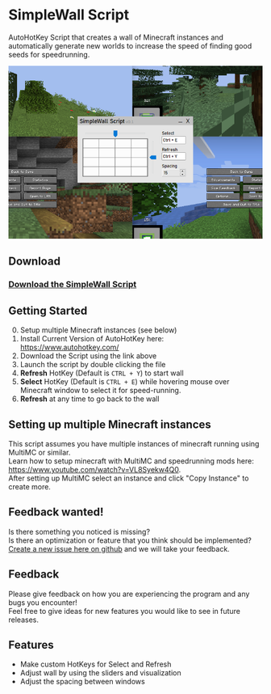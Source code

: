 # SimpleWall Script

AutoHotKey Script that creates a wall of Minecraft instances and automatically generate new worlds to increase the speed of finding good seeds for speedrunning.

![](screenshot.png)

## Download
### [Download the SimpleWall Script](https://github.com/Jesper-Hustad/SimpleWallScript/releases/download/Alpha/SimpleWallScript.ahk)



<!-- Other version that does not fullscreen: [Modified Script without fullscreen](https://github.com/Jesper-Hustad/SimpleWallScript/releases/download/Alpha/SimpleWallScript.ahk)   -->


## Getting Started
0. Setup multiple Minecraft instances (see below)
1.  Install Current Version of AutoHotKey here: https://www.autohotkey.com/  
2.  Download the Script using the link above
3. Launch the script by double clicking the file
4. **Refresh** HotKey (Default is `CTRL + Y`) to start wall
5. **Select** HotKey (Default is `CTRL + E`) while hovering mouse over Minecraft window to select it for speed-running.
6. **Refresh** at any time to go back to the wall

## Setting up multiple Minecraft instances
This script assumes you have multiple instances of minecraft running using MultiMC or similar.  
Learn how to setup minecraft with MultiMC and speedrunning mods here: https://www.youtube.com/watch?v=VL8Syekw4Q0.  
After setting up MultiMC select an instance and click "Copy Instance" to create more.

## Feedback wanted!
Is there something you noticed is missing?  
Is there an optimization or feature that you think should be implemented?  
[Create a new issue here on github](https://github.com/Jesper-Hustad/SimpleWallScript/issues/new/choose) and we will take your feedback.

## Feedback
Please give feedback on how you are experiencing the program and any bugs you encounter!   
Feel free to give ideas for new features you would like to see in future releases.

## Features
- Make custom HotKeys for Select and Refresh 
- Adjust wall by using the sliders and visualization
- Adjust the spacing between windows